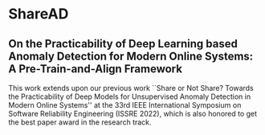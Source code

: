 # ShareAD
## On the Practicability of Deep Learning based Anomaly Detection for Modern Online Systems: A Pre-Train-and-Align Framework
This work extends upon our previous work ``Share or Not Share? Towards the Practicability of Deep Models for Unsupervised Anomaly Detection in Modern Online Systems'' at the 33rd IEEE International Symposium on Software Reliability Engineering (ISSRE 2022), which is also honored to get the best paper award in the research track.
